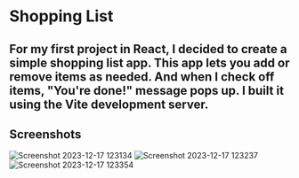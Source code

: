 # Shopping List

## For my first project in React, I decided to create a simple shopping list app. This app lets you add or remove items as needed. And when I check off items, "You're done!" message pops up. I built it using the Vite development server.

## Screenshots
![Screenshot 2023-12-17 123134](https://github.com/EldarGljiva/shopping-list-react/assets/116194253/7ef1cc8a-f38b-4d23-914f-b3821921cd19)
![Screenshot 2023-12-17 123237](https://github.com/EldarGljiva/shopping-list-react/assets/116194253/c5fb913e-76fa-4453-82bf-5ceab43d8ad8)
![Screenshot 2023-12-17 123354](https://github.com/EldarGljiva/shopping-list-react/assets/116194253/c519aa78-6f28-4374-b259-7b7f34475775)

